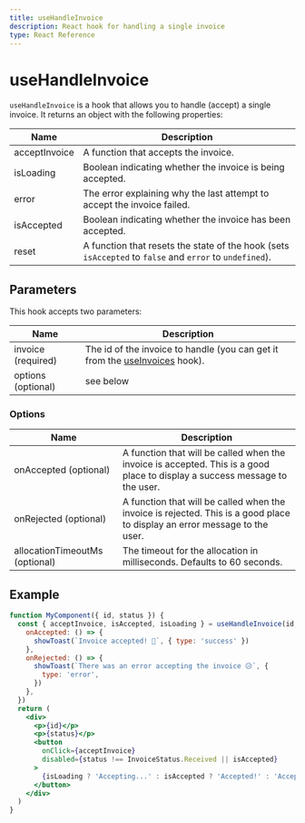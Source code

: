 ```yaml
---
title: useHandleInvoice
description: React hook for handling a single invoice
type: React Reference
---
```


# useHandleInvoice

`useHandleInvoice` is a hook that allows you to handle (accept) a single invoice. It returns an object with the following properties:

| Name          | Description                                                                                             |
| ------------- | ------------------------------------------------------------------------------------------------------- |
| acceptInvoice | A function that accepts the invoice.                                                                    |
| isLoading     | Boolean indicating whether the invoice is being accepted.                                               |
| error         | The error explaining why the last attempt to accept the invoice failed.                                 |
| isAccepted    | Boolean indicating whether the invoice has been accepted.                                               |
| reset         | A function that resets the state of the hook (sets `isAccepted` to `false` and `error` to `undefined`). |

## Parameters

This hook accepts two parameters:

| Name               | Description                                                                                                                    |
| ------------------ | ------------------------------------------------------------------------------------------------------------------------------ |
| invoice (required) | The id of the invoice to handle (you can get it from the [useInvoices](/docs/ja/creators/javascript/react/use-invoices) hook). |
| options (optional) | see below                                                                                                                      |

### Options

| Name                           | Description                                                                                                                 |
| ------------------------------ | --------------------------------------------------------------------------------------------------------------------------- |
| onAccepted (optional)          | A function that will be called when the invoice is accepted. This is a good place to display a success message to the user. |
| onRejected (optional)          | A function that will be called when the invoice is rejected. This is a good place to display an error message to the user.  |
| allocationTimeoutMs (optional) | The timeout for the allocation in milliseconds. Defaults to 60 seconds.                                                     |

## Example

```jsx
function MyComponent({ id, status }) {
  const { acceptInvoice, isAccepted, isLoading } = useHandleInvoice(id, {
    onAccepted: () => {
      showToast(`Invoice accepted! 💸`, { type: 'success' })
    },
    onRejected: () => {
      showToast(`There was an error accepting the invoice 😥`, {
        type: 'error',
      })
    },
  })
  return (
    <div>
      <p>{id}</p>
      <p>{status}</p>
      <button
        onClick={acceptInvoice}
        disabled={status !== InvoiceStatus.Received || isAccepted}
      >
        {isLoading ? 'Accepting...' : isAccepted ? 'Accepted!' : 'Accept'}
      </button>
    </div>
  )
}
```
